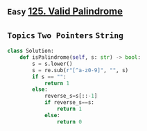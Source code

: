 ## `Easy` [125. Valid Palindrome](https://leetcode.com/problems/valid-palindrome/)
## `Topics` `Two Pointers` `String`
```python
class Solution:
    def isPalindrome(self, s: str) -> bool:
        s = s.lower()
        s = re.sub(r"[^a-z0-9]", "", s)
        if s == "":
            return 1
        else:
            reverse_s=s[::-1]
            if reverse_s==s:
                return 1
            else:
                return 0
```
